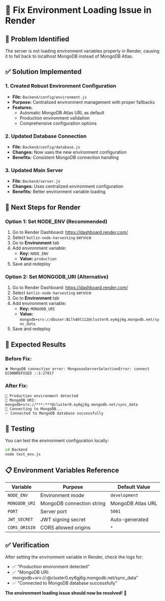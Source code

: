 # 🔧 Fix Environment Loading Issue in Render

## 🚨 **Problem Identified**
The server is not loading environment variables properly in Render, causing it to fall back to localhost MongoDB instead of MongoDB Atlas.

## ✅ **Solution Implemented**

### **1. Created Robust Environment Configuration**
- **File:** `Backend/config/environment.js`
- **Purpose:** Centralized environment management with proper fallbacks
- **Features:** 
  - Automatic MongoDB Atlas URL as default
  - Production environment validation
  - Comprehensive configuration options

### **2. Updated Database Connection**
- **File:** `Backend/config/database.js`
- **Changes:** Now uses the new environment configuration
- **Benefits:** Consistent MongoDB connection handling

### **3. Updated Main Server**
- **File:** `Backend/server.js`
- **Changes:** Uses centralized environment configuration
- **Benefits:** Better environment variable loading

## 🔧 **Next Steps for Render**

### **Option 1: Set NODE_ENV (Recommended)**
1. Go to Render Dashboard: https://dashboard.render.com/
2. Select `kotlin-node-harvesting` service
3. Go to **Environment** tab
4. Add environment variable:
   - **Key:** `NODE_ENV`
   - **Value:** `production`
5. Save and redeploy

### **Option 2: Set MONGODB_URI (Alternative)**
1. Go to Render Dashboard: https://dashboard.render.com/
2. Select `kotlin-node-harvesting` service
3. Go to **Environment** tab
4. Add environment variable:
   - **Key:** `MONGODB_URI`
   - **Value:** `mongodb+srv://dbuser:Bil%40l112@cluster0.ey6gj6g.mongodb.net/sync_data`
5. Save and redeploy

## 🎯 **Expected Results**

### **Before Fix:**
```
❌ MongoDB connection error: MongooseServerSelectionError: connect ECONNREFUSED ::1:27017
```

### **After Fix:**
```
🚀 Production environment detected
📡 MongoDB URI: mongodb+srv://***:***@cluster0.ey6gj6g.mongodb.net/sync_data
🔗 Connecting to MongoDB...
✅ Connected to MongoDB database successfully
```

## 🧪 **Testing**

You can test the environment configuration locally:
```bash
cd Backend
node test_env.js
```

## 📋 **Environment Variables Reference**

| Variable | Purpose | Default Value |
|----------|---------|---------------|
| `NODE_ENV` | Environment mode | `development` |
| `MONGODB_URI` | MongoDB connection string | MongoDB Atlas URL |
| `PORT` | Server port | `5001` |
| `JWT_SECRET` | JWT signing secret | Auto-generated |
| `CORS_ORIGIN` | CORS allowed origins | `*` |

## ✅ **Verification**

After setting the environment variable in Render, check the logs for:
- ✅ "Production environment detected"
- ✅ "MongoDB URI: mongodb+srv://***:***@cluster0.ey6gj6g.mongodb.net/sync_data"
- ✅ "Connected to MongoDB database successfully"

**The environment loading issue should now be resolved!** 🚀 